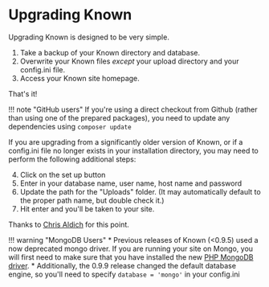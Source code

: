 # Upgrading Known

Upgrading Known is designed to be very simple.

1. Take a backup of your Known directory and database.
2. Overwrite your Known files _except_ your upload directory and your config.ini file.
3. Access your Known site homepage.

That's it!

!!! note "GitHub users"
    If you're using a direct checkout from Github (rather than using one of the prepared packages), you need to update any dependencies using ```composer update```

If you are upgrading from a significantly older version of Known, or if a config.ini file no longer exists in your
installation directory, you may need to perform the following additional steps:

4. Click on the set up button
5. Enter in your database name, user name, host name and password
6. Update the path for the "Uploads" folder. (It may automatically default to the proper path name, but double check it.)
7. Hit enter and you'll be taken to your site.

Thanks to [Chris Aldich](http://stream.boffosocko.com/2015/upgrading-withknown-on-ones-own-server) for this point.

!!! warning "MongoDB Users"
    * Previous releases of Known (<0.9.5) used a now deprecated mongo driver. If you are running your site on Mongo, you will first need to make sure that you have installed the new [PHP MongoDB driver](https://secure.php.net/manual/en/set.mongodb.php).
    * Additionally, the 0.9.9 release changed the default database engine, so you'll need to specify ```database = 'mongo'``` in your config.ini
